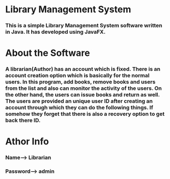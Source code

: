 # Library Management System
### This is a simple Library Management System software written in Java. It has developed using JavaFX.

# About the Software
### A librarian(Author) has an account which is fixed. There is an account creation option which is basically for the normal users. In this program, add books, remove books and users from the list and also can monitor the activity of the users. On the other hand, the users can issue books and return as well. The users are provided an unique user ID after creating an account through which they can do the following things. If somehow they forget that there is also a recovery option to get back there ID.

# Athor Info
### Name--> Librarian
### Password--> admin






